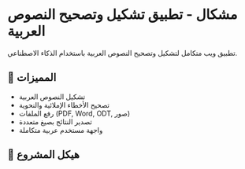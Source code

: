 # مشكال - تطبيق تشكيل وتصحيح النصوص العربية

تطبيق ويب متكامل لتشكيل وتصحيح النصوص العربية باستخدام الذكاء الاصطناعي.

## 🚀 المميزات

- تشكيل النصوص العربية
- تصحيح الأخطاء الإملائية والنحوية
- رفع الملفات (PDF, Word, ODT, صور)
- تصدير النتائج بصيغ متعددة
- واجهة مستخدم عربية متكاملة

## 📁 هيكل المشروع
